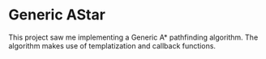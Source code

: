 # Generic AStar

This project saw me implementing a Generic A* pathfinding algorithm. The algorithm makes use of templatization and callback functions.